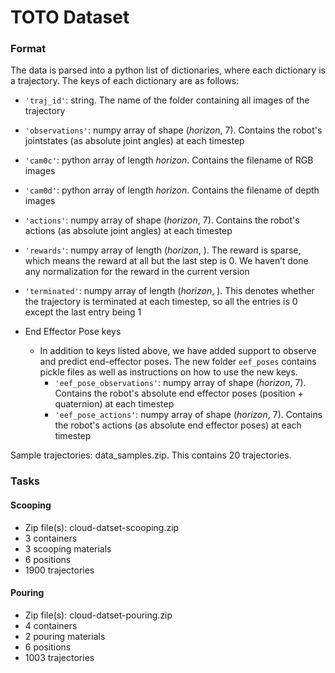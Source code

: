 # TOTO Dataset

### Format
The data is parsed into a python list of dictionaries, where each dictionary is a trajectory. The keys of each dictionary are as follows:
- `'traj_id'`: string. The name of the folder containing all images of the trajectory
- `'observations'`: numpy array of shape (*horizon*, 7). Contains the robot's jointstates (as absolute joint angles) at each timestep
- `'cam0c'`: python array of length *horizon*. Contains the filename of RGB images
- `'cam0d'`: python array of length *horizon*. Contains the filename of depth images
- `'actions'`: numpy array of shape (*horizon*, 7). Contains the robot's actions (as absolute joint angles) at each timestep
- `'rewards'`: numpy array of length (*horizon*, ). The reward is sparse, which means the reward at all but the last step is 0. We haven’t done any normalization for the reward in the current version
- `'terminated'`: numpy array of length (*horizon*, ). This denotes whether the trajectory is terminated at each timestep, so all the entries is 0 except the last entry being 1

- End Effector Pose keys
  - In addition to keys listed above, we have added support to observe and predict end-effector poses.  The new folder `eef_poses` contains pickle files as well as  instructions on how to use the new keys.
      - `'eef_pose_observations'`: numpy array of shape (*horizon*, 7). Contains the robot's absolute end effector poses (position + quaternion) at each timestep
      -  `'eef_pose_actions'`: numpy array of shape (*horizon*, 7). Contains the robot's actions (as absolute end effector poses) at each timestep

Sample trajectories: data_samples.zip. This contains 20 trajectories.

### Tasks

#### Scooping
- Zip file(s): cloud-datset-scooping.zip
- 3 containers
- 3 scooping materials
- 6 positions
- 1900 trajectories
#### Pouring
- Zip file(s): cloud-datset-pouring.zip
- 4 containers
- 2 pouring materials
- 6 positions
- 1003 trajectories
